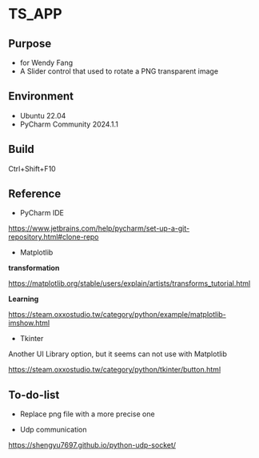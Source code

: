 # TS_APP

## Purpose

- for Wendy Fang
- A Slider control that used to rotate a PNG transparent image

## Environment 

- Ubuntu 22.04
- PyCharm Community 2024.1.1

## Build

Ctrl+Shift+F10

## Reference 

- PyCharm IDE

https://www.jetbrains.com/help/pycharm/set-up-a-git-repository.html#clone-repo

- Matplotlib

**transformation**

https://matplotlib.org/stable/users/explain/artists/transforms_tutorial.html

**Learning**

https://steam.oxxostudio.tw/category/python/example/matplotlib-imshow.html


- Tkinter 

Another UI Library option, but it seems can not use with Matplotlib

https://steam.oxxostudio.tw/category/python/tkinter/button.html


## To-do-list

- Replace png file with a more precise one

- Udp communication

https://shengyu7697.github.io/python-udp-socket/










